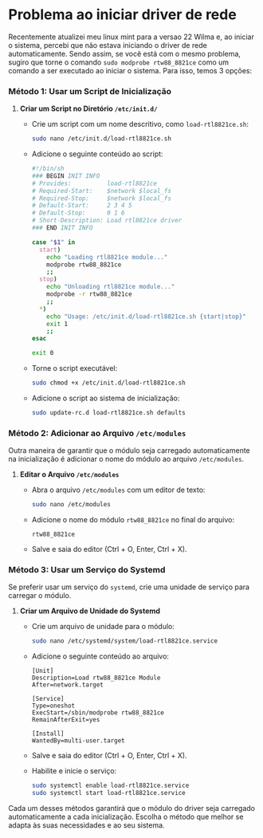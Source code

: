 # Problema ao iniciar driver de rede 

Recentemente atualizei meu linux mint para a versao 22 Wilma e, ao iniciar o sistema, percebi que não estava iniciando o driver de rede automaticamente.
Sendo assim, se você está com o mesmo problema, sugiro que torne o comando `sudo modprobe rtw88_8821ce` como um comando a ser executado ao iniciar o sistema.
Para isso, temos 3 opções:

### Método 1: Usar um Script de Inicialização

1. **Criar um Script no Diretório `/etc/init.d/`**

   - Crie um script com um nome descritivo, como `load-rtl8821ce.sh`:
     ```sh
     sudo nano /etc/init.d/load-rtl8821ce.sh
     ```

   - Adicione o seguinte conteúdo ao script:
     ```sh
     #!/bin/sh
     ### BEGIN INIT INFO
     # Provides:          load-rtl8821ce
     # Required-Start:    $network $local_fs
     # Required-Stop:     $network $local_fs
     # Default-Start:     2 3 4 5
     # Default-Stop:      0 1 6
     # Short-Description: Load rtl8821ce driver
     ### END INIT INFO

     case "$1" in
       start)
         echo "Loading rtl8821ce module..."
         modprobe rtw88_8821ce
         ;;
       stop)
         echo "Unloading rtl8821ce module..."
         modprobe -r rtw88_8821ce
         ;;
       *)
         echo "Usage: /etc/init.d/load-rtl8821ce.sh {start|stop}"
         exit 1
         ;;
     esac

     exit 0
     ```

   - Torne o script executável:
     ```sh
     sudo chmod +x /etc/init.d/load-rtl8821ce.sh
     ```

   - Adicione o script ao sistema de inicialização:
     ```sh
     sudo update-rc.d load-rtl8821ce.sh defaults
     ```

### Método 2: Adicionar ao Arquivo `/etc/modules`

Outra maneira de garantir que o módulo seja carregado automaticamente na inicialização é adicionar o nome do módulo ao arquivo `/etc/modules`.

1. **Editar o Arquivo `/etc/modules`**

   - Abra o arquivo `/etc/modules` com um editor de texto:
     ```sh
     sudo nano /etc/modules
     ```

   - Adicione o nome do módulo `rtw88_8821ce` no final do arquivo:
     ```plaintext
     rtw88_8821ce
     ```

   - Salve e saia do editor (Ctrl + O, Enter, Ctrl + X).

### Método 3: Usar um Serviço do Systemd

Se preferir usar um serviço do `systemd`, crie uma unidade de serviço para carregar o módulo.

1. **Criar um Arquivo de Unidade do Systemd**

   - Crie um arquivo de unidade para o módulo:
     ```sh
     sudo nano /etc/systemd/system/load-rtl8821ce.service
     ```

   - Adicione o seguinte conteúdo ao arquivo:
     ```plaintext
     [Unit]
     Description=Load rtw88_8821ce Module
     After=network.target

     [Service]
     Type=oneshot
     ExecStart=/sbin/modprobe rtw88_8821ce
     RemainAfterExit=yes

     [Install]
     WantedBy=multi-user.target
     ```

   - Salve e saia do editor (Ctrl + O, Enter, Ctrl + X).

   - Habilite e inicie o serviço:
     ```sh
     sudo systemctl enable load-rtl8821ce.service
     sudo systemctl start load-rtl8821ce.service
     ```

Cada um desses métodos garantirá que o módulo do driver seja carregado automaticamente a cada inicialização. Escolha o método que melhor se adapta às suas necessidades e ao seu sistema.
